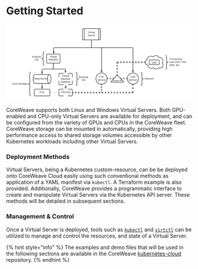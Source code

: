 # Getting Started

![](../.gitbook/assets/virtualserver-6-.png)

CoreWeave supports both Linux and Windows Virtual Servers. Both GPU-enabled and CPU-only Virtual Servers are available for deployment, and can be configured from the variety of GPUs and CPUs in the CoreWeave fleet. CoreWeave storage can be mounted in automatically, providing high performance access to shared storage volumes accessible by other Kubernetes workloads including other Virtual Servers.

### Deployment Methods

Virtual Servers, being a Kubernetes custom-resource, can be be deployed onto CoreWeave Cloud easily using such conventional methods as application of a YAML manifest via `kubectl`. A Terraform example is also provided. Additionally, CoreWeave provides a programmatic interface to create and manipulate Virtual Servers via the Kubernetes API server. These methods will be detailed in subsequent sections.

### Management & Control

Once a Virtual Server is deployed, tools such as [`kubectl`](https://kubernetes.io/docs/tasks/tools/#kubectl) and [`virtctl`](https://kubevirt.io/quickstart\_minikube/#virtctl) can be utilized to manage and control the resources, and state of a Virtual Server.

{% hint style="info" %}
The examples and demo files that will be used in the following sections are available in the CoreWeave [kubernetes-cloud](https://github.com/coreweave/kubernetes-cloud/tree/master/virtual-server/examples) repository.
{% endhint %}
